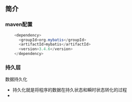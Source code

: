 ## 简介  
### maven配置  
```java
    <dependency>
      <groupId>org.mybatis</groupId>
      <artifactId>mybatis</artifactId>
      <version>3.4.6</version>
    </dependency>
```  
### 持久层  
数据持久化  
+ 持久化就是将程序的数据在持久状态和瞬时状态转化的过程  
+ 
